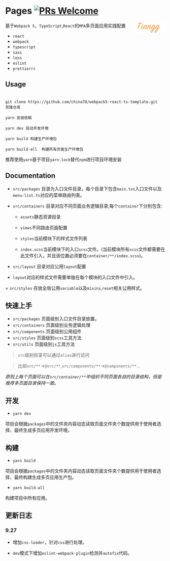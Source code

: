 # Pages [![PRs Welcome](https://img.shields.io/badge/PRs-welcome-green.svg)](https://github.com/19Qingfeng/pages/pulls)

<img alt="Logo" align="right" src="./src/containers/main/assets/images/logo.png" width="20%" />

基于`Webpack 5`，`TypeScript`,`React`的`MPA`多页面应用实践配置

- `react`
- `webpack`
- `typescript`
- `sass`
- `less`
- `eslint`
- `prettierrc`

## Usage

```shell

git clone https://github.com/china78/webpack5-react-ts-template.git  克隆仓库

yarn 安装依赖

yarn dev 启动开发环境

yarn build 构建生产环境包

yarn build-all  构建所有页面生产环境包
```

推荐使用`yarn`基于项目`yarn.lock`替代`npm`进行项目环境安装

## Documentation

- `src/packages` 目录为入口文件目录，每个目录下包含`main.txs`入口文件以及`menu-list.ts`对应的菜单路由列表。
- `src/containers` 目录对应不同页面业务逻辑目录,每个`container`下分别包含:

  - `assets`静态资源目录

  - `views`不同路由页面配置

  - `styles`当前模块下的样式文件列表

  - `index.scss`当前模块下的入口`scss`文件。(当前模块所有`scss`文件都需要在此文件引入，并且该位置必须要在`container/**/index.scss`)。

- `src/layout` 目录对应公用`layout`配置
- `layout`对应的样式文件需要单独在每个模块的入口文件中引入。

= `src/styles` 存放全局公用`variable`以及`mixins`,`reset`相关公用样式。

## 快速上手

- `src/packages` 页面级别入口文件目录放置。
- `src/containers` 页面级别业务逻辑处理
- `src/components` 页面级别公用组件
- `src/styles` 页面级别`scss`工具方法
- `src/utils` 页面级别`js`工具方法

> `src`级别目录可以通过`alias`进行访问

> 比如`src/**`->`@src/**`,`src/components/**`->`@components/**`...

_原则上每个页面可以在`src/container/**`中组织不同页面各自的目录结构，但是推荐多页面目录保持一致。_

## 开发

- `yarn dev`

项目会根据`packages`中的文件夹内容动态读取页面文件夹个数提供用于使用者选择，最终生成多页应用开发环境。

## 构建

- `yarn build`

项目会根据`packages`中的文件夹内容动态读取页面文件夹个数提供用于使用者选择，最终构建生成多页应用生产包。

- `yarn build-all`

构建项目中所有应用。

## 更新日志

### 9.27

- 增加`css-loader`，针对`css`进行处理。

- `dev`模式下增加`eslint-webpack-plugin`检测并`autofix`代码。
